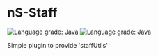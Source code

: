 # nS-Staff
[![Language grade: Java](https://img.shields.io/lgtm/grade/java/g/yNickoKun/nS-Staff.svg?logo=lgtm&logoWidth=18)](https://lgtm.com/projects/g/yNickoKun/nS-Staff/context:java)
[![Language grade: Java](https://img.shields.io/lgtm/grade/java/g/yNickoKun/nS-Staff.svg?logo=lgtm&logoWidth=18)](https://lgtm.com/projects/g/yNickoKun/nS-Staff/context:java)

Simple plugin to provide 'staffUtils'
